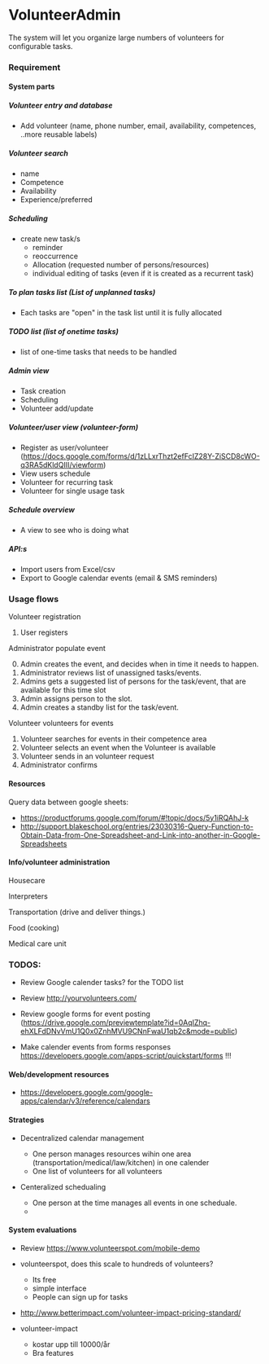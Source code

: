 # VolunteerAdmin

The system will let you organize large numbers of volunteers for configurable tasks.


### Requirement 

#### System parts

##### Volunteer entry and database
- Add volunteer (name, phone number, email, availability, competences, ..more reusable labels)

##### Volunteer search 
- name
- Competence
- Availability
- Experience/preferred

##### Scheduling
- create new task/s
  - reminder
  - reoccurrence
  - Allocation (requested number of persons/resources)
  - individual editing of tasks (even if it is created as a recurrent task)

##### To plan tasks list (List of unplanned tasks)
  - Each tasks are "open" in the task list until it is fully allocated

##### TODO list (list of onetime tasks)
- list of one-time tasks that needs to be handled


##### Admin view
- Task creation
- Scheduling
- Volunteer add/update
 

##### Volunteer/user view (volunteer-form)
- Register as user/volunteer (https://docs.google.com/forms/d/1zLLxrThzt2efFcIZ28Y-ZiSCD8cWO-q3RA5dKldQIII/viewform)
- View users schedule
- Volunteer for recurring task
- Volunteer for single usage task
 

##### Schedule overview
- A view to see who is doing what


##### API:s
- Import users from Excel/csv
- Export to Google calendar events (email & SMS reminders)


### Usage flows

Volunteer registration

1. User registers


Administrator populate event

0. Admin creates the event, and decides when in time it needs to happen.
1. Administrator reviews list of unassigned tasks/events.
2. Admins gets a suggested list of persons for the task/event, that are available for this time slot
3. Admin assigns person to the slot.
4. Admin creates a standby list for the task/event.

Volunteer volunteers for events

1. Volunteer searches for events in their competence area
2. Volunteer selects an event when the Volunteer is available
3. Volunteer sends in an volunteer request
4. Administrator confirms

#### Resources

Query data between google sheets: 
- https://productforums.google.com/forum/#!topic/docs/5y1iRQAhJ-k
- http://support.blakeschool.org/entries/23030316-Query-Function-to-Obtain-Data-from-One-Spreadsheet-and-Link-into-another-in-Google-Spreadsheets

#### Info/volunteer administration

Housecare

Interpreters

Transportation (drive and deliver things.)

Food (cooking)

Medical care unit



### TODOS:

* Review Google calender tasks? for the TODO list
* Review http://yourvolunteers.com/


* Review google forms for event posting (https://drive.google.com/previewtemplate?id=0AqIZhq-ehXLFdDNvVmU1Q0x0ZnhMVU9CNnFwaU1qb2c&mode=public)
* Make calender events from forms responses https://developers.google.com/apps-script/quickstart/forms !!!


#### Web/development resources
* https://developers.google.com/google-apps/calendar/v3/reference/calendars


#### Strategies

* Decentralized calendar management
  * One person manages resources wihin one area (transportation/medical/law/kitchen) in one calender
  * One list of volunteers for all volunteers
  
* Centeralized schedualing
  * One person at the time manages all events in one scheduale.
  * 
  
#### System evaluations

* Review https://www.volunteerspot.com/mobile-demo
* volunteerspot, does this scale to hundreds of volunteers?
  * Its free
  * simple interface
  * People can sign up for tasks
  
* http://www.betterimpact.com/volunteer-impact-pricing-standard/
* volunteer-impact
  * kostar upp till 10000/år
  * Bra features
  
  

